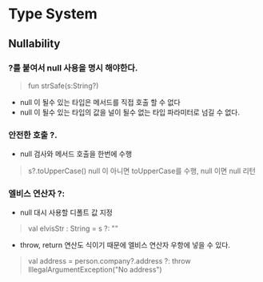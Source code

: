# Type System

## Nullability
 
 ### ?를 붙여서 null 사용을 명시 해야한다.

 > fun strSafe(s:String?) 
 * null 이 될수 있는 타입은 메서드를 직접 호출 할 수 없다
 * null 이 될수 있는 타입의 값을 널이 될수 없는 타입 파라미터로 넘길 수 없다.

 ### 안전한 호출 ?.

 * null 검사와 메서드 호출을 한번에 수행
 > s?.toUpperCase() null 이 아니면 toUpperCase를 수행, null 이면 null 리턴

 ### 엘비스 연산자 ?:
  * null 대시 사용할 디폴트 값 지정
  > val elvisStr : String = s ?: ""
  * throw, return 연산도 식이기 때문에 엘비스 연산자 우항에 넣을 수 있다.
  > val address = person.company?.address ?: throw IllegalArgumentException("No address")